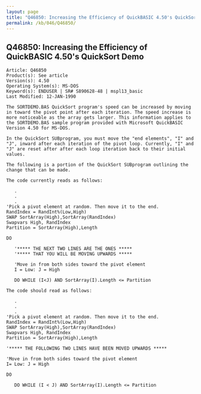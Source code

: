 ```yaml
---
layout: page
title: "Q46850: Increasing the Efficiency of QuickBASIC 4.50's QuickSort Demo"
permalink: /kb/046/Q46850/
---
```


## Q46850: Increasing the Efficiency of QuickBASIC 4.50's QuickSort Demo

	Article: Q46850
	Product(s): See article
	Version(s): 4.50
	Operating System(s): MS-DOS
	Keyword(s): ENDUSER | SR# S890628-48 | mspl13_basic
	Last Modified: 12-JAN-1990
	
	The SORTDEMO.BAS QuickSort program's speed can be increased by moving
	in toward the pivot point after each iteration. The speed increase is
	more noticeable as the array gets larger. This information applies to
	the SORTDEMO.BAS sample program provided with Microsoft QuickBASIC
	Version 4.50 for MS-DOS.
	
	In the QuickSort SUBprogram, you must move the "end elements", "I" and
	"J", inward after each iteration of the pivot loop. Currently, "I" and
	"J" are reset after after each loop iteration back to their initial
	values.
	
	The following is a portion of the QuickSort SUBprogram outlining the
	change that can be made.
	
	The code currently reads as follows:
	
	   .
	   .
	   .
	'Pick a pivot element at random. Then move it to the end.
	RandIndex = RandInt%(Low,High)
	SWAP SortArray(High),SortArray(RandIndex)
	Swapvars High, RandIndex
	Partition = SortArray(High),Length
	
	DO
	
	   '***** THE NEXT TWO LINES ARE THE ONES *****
	   '***** THAT YOU WILL BE MOVING UPWARDS *****
	
	   'Move in from both sides toward the pivot element
	   I = Low: J = High
	
	   DO WHILE (I<J) AND SortArray(I).Length <= Partition
	
	The code should read as follows:
	
	   .
	   .
	   .
	'Pick a pivot element at random. Then move it to the end.
	RandIndex = RandInt%(Low,High)
	SWAP SortArray(High),SortArray(RandIndex)
	Swapvars High, RandIndex
	Partition = SortArray(High),Length
	
	'***** THE FOLLOWING TWO LINES HAVE BEEN MOVED UPWARDS *****
	
	'Move in from both sides toward the pivot element
	I= Low: J = High
	
	DO
	
	   DO WHILE (I < J) AND SortArray(I).Length <= Partition
